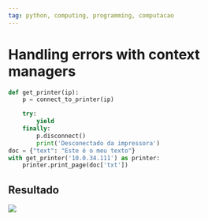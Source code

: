 ```yaml
---
tag: python, computing, programming, computacao
---
```

# Handling errors with context managers

``` python
def get_printer(ip):
	p = connect_to_printer(ip)

	try:
		yield
	finally:
		p.disconnect()
		print('Desconectado da impressora')
doc = {"text": "Este é o meu texto"}
with get_printer('10.0.34.111') as printer:
	printer.print_page(doc['txt'])
```

## Resultado
![](../../../Anexos/Pasted%20image%2020220917190525.png)